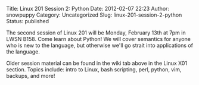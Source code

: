 Title: Linux 201 Session 2: Python
Date: 2012-02-07 22:23
Author: snowpuppy
Category: Uncategorized
Slug: linux-201-session-2-python
Status: published

The second session of Linux 201 will be Monday, February 13th at 7pm in
LWSN B158. Come learn about Python! We will cover semantics for anyone
who is new to the language, but otherwise we'll go strait into
applications of the language.

Older session material can be found in the wiki tab above in the Linux
X01 section. Topics include: intro to Linux, bash scripting, perl,
python, vim, backups, and more!
